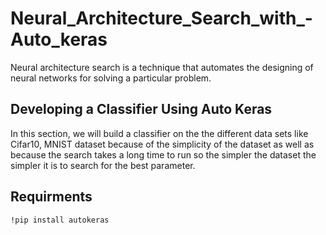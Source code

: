 # Neural_Architecture_Search_with_-Auto_keras

Neural architecture search is a technique that automates the designing of neural networks for solving a particular problem. 

## Developing a Classifier Using Auto Keras
In this section, we will build a classifier on the the different data sets like Cifar10, MNIST dataset because of the simplicity of the dataset as well as because the search takes a long time to run so the simpler the dataset the simpler it is to search for the best parameter.

## Requirments  

 ```
!pip install autokeras
```
